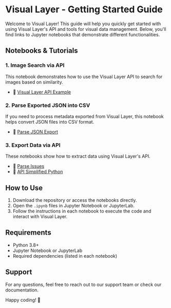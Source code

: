 # Visual Layer - Getting Started Guide

Welcome to Visual Layer! This guide will help you quickly get started with using Visual Layer's API and tools for visual data management. Below, you'll find links to Jupyter notebooks that demonstrate different functionalities.

## Notebooks & Tutorials

### 1. Image Search via API
This notebook demonstrates how to use the Visual Layer API to search for images based on similarity.
- 📘 [Visual Layer API Example](notebooks/Image%20search%20via%20api/Visual%20Layer%20api%20example.ipynb)

### 2. Parse Exported JSON into CSV
If you need to process metadata exported from Visual Layer, this notebook helps convert JSON files into CSV format.
- 📘 [Parse JSON Export](notebooks/Parse%20exported%20json%20into%20csv/parse_json_export.ipynb)

### 3. Export Data via API
These notebooks show how to extract data using Visual Layer's API.
- 📘 [Parse Issues](notebooks/Export%20via%20api/parse_issues.ipynb)
- 📘 [API Simplified Python](notebooks/Export%20via%20api/api_simplified_python.ipynb)

## How to Use
1. Download the repository or access the notebooks directly.
2. Open the `.ipynb` files in Jupyter Notebook or JupyterLab.
3. Follow the instructions in each notebook to execute the code and interact with Visual Layer.

## Requirements
- Python 3.8+
- Jupyter Notebook or JupyterLab
- Required dependencies (listed in each notebook)

## Support
For any questions, feel free to reach out to our support team or check our documentation.

Happy coding! 🚀


